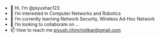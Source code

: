 - 👋 Hi, I’m @piyushac123
- 👀 I’m interested in Computer Networks and Robotics
- 🌱 I’m currently learning Network Security, Wireless Ad-Hoc Network
- 💞️ I’m looking to collaborate on ...
- 📫 How to reach me piyush.chincholikar@gmail.com

<!---
piyushac123/piyushac123 is a ✨ special ✨ repository because its `README.md` (this file) appears on your GitHub profile.
You can click the Preview link to take a look at your changes.
--->
